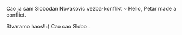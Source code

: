 Cao ja sam Slobodan Novakovic
vezba-konflikt
~ Hello, Petar made a conflict.

Stvaramo haos! :) 
Cao cao Slobo .
